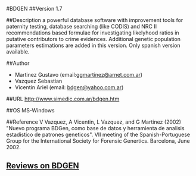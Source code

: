 #BDGEN
##Version
1.7

##Description
a powerful database software with improvement tools for paternity testing, database searching (like CODIS) and NRC II recommendations based formulae for investigating likelyhood ratios in putative contributors to crime evidences. Additional genetic population parameters estimations are added in this version. Only spanish version available.

##Author
* Martinez Gustavo (email:ggmartinez@arnet.com.ar)
* Vazquez Sebastian
* Vicentin Ariel (email: bdgen@yahoo.com.ar)

##URL
http://www.simedic.com.ar/bdgen.htm

##OS
MS-Windows

##Reference
V Vazquez, A Vicentin, L Vazquez, and G Martinez (2002) "Nuevo programa BDGen, como base de datos y herramienta de analisis estadistico de patrones geneticos". VII meeting of the Spanish-Portuguese Group for the International Society for Forensic Genertics. Barcelona, June 2002.


## [Reviews on BDGEN](https://github.com/gaow/genetic-analysis-software/issues/34)